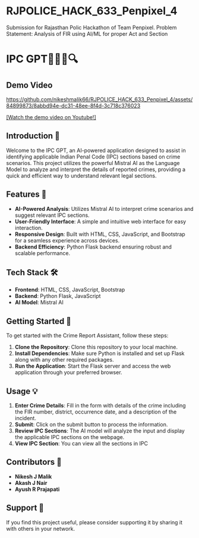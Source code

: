 # RJPOLICE_HACK_633_Penpixel_4
 Submission for Rajasthan Polic Hackathon of Team Penpixel. Problem Statement: Analysis of FIR using AI/ML for proper Act and Section

# IPC GPT🚨👮‍♂️🔍

## Demo Video

https://github.com/nikeshmalik66/RJPOLICE_HACK_633_Penpixel_4/assets/84899873/8abbd94e-dc31-48ee-8f4d-3c718c376023

[[Watch the demo video on Youtube!]](https://youtu.be/eXPqDlV-shw)


## Introduction 🌟

Welcome to the IPC GPT, an AI-powered application designed to assist in identifying applicable Indian Penal Code (IPC) sections based on crime scenarios. This project utilizes the powerful Mistral AI as the Language Model to analyze and interpret the details of reported crimes, providing a quick and efficient way to understand relevant legal sections.

## Features 🚀

- **AI-Powered Analysis**: Utilizes Mistral AI to interpret crime scenarios and suggest relevant IPC sections.
- **User-Friendly Interface**: A simple and intuitive web interface for easy interaction.
- **Responsive Design**: Built with HTML, CSS, JavaScript, and Bootstrap for a seamless experience across devices.
- **Backend Efficiency**: Python Flask backend ensuring robust and scalable performance.

## Tech Stack 🛠️

- **Frontend**: HTML, CSS, JavaScript, Bootstrap
- **Backend**: Python Flask, JavaScript
- **AI Model**: Mistral AI

## Getting Started 🏁

To get started with the Crime Report Assistant, follow these steps:

1. **Clone the Repository**: Clone this repository to your local machine.
2. **Install Dependencies**: Make sure Python is installed and set up Flask along with any other required packages.
3. **Run the Application**: Start the Flask server and access the web application through your preferred browser.

## Usage 💡

1. **Enter Crime Details**: Fill in the form with details of the crime including the FIR number, district, occurrence date, and a description of the incident.
2. **Submit**: Click on the submit button to process the information.
3. **Review IPC Sections**: The AI model will analyze the input and display the applicable IPC sections on the webpage.
4. **View IPC Section**: You can view all the sections in IPC

## Contributors 🤝

- **Nikesh J Malik**
- **Akash J Nair**
- **Ayush R Prajapati**

## Support 💖

If you find this project useful, please consider supporting it by sharing it with others in your network.




